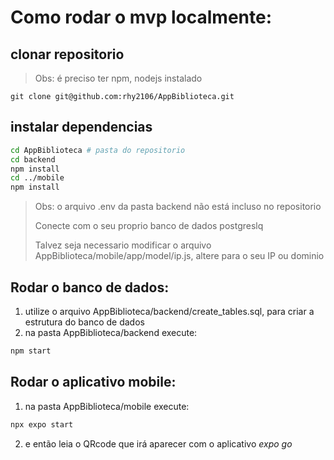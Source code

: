 # Como rodar o mvp localmente:
## clonar repositorio
> Obs: é preciso ter npm, nodejs instalado
```
git clone git@github.com:rhy2106/AppBiblioteca.git
```
## instalar dependencias
```bash
cd AppBiblioteca # pasta do repositorio
cd backend 
npm install
cd ../mobile
npm install
```
> Obs: o arquivo .env da pasta backend não está incluso no repositorio
>
> Conecte com o seu proprio banco de dados postgreslq
>
> Talvez seja necessario modificar o arquivo AppBiblioteca/mobile/app/model/ip.js, altere para o seu IP ou dominio

## Rodar o banco de dados:
1. utilize o arquivo AppBiblioteca/backend/create_tables.sql, para criar a estrutura do banco de dados
2. na pasta AppBiblioteca/backend execute:
```bash
npm start
```

## Rodar o aplicativo mobile:
1. na pasta AppBiblioteca/mobile execute:
```bash
npx expo start
```
2. e então leia o QRcode que irá aparecer com o aplicativo *expo go*
